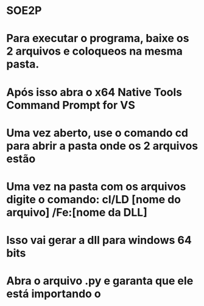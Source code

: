 # SOE2P
# Para executar o programa, baixe os 2 arquivos e coloqueos na mesma pasta.
# Após isso abra o x64 Native Tools Command Prompt for VS
# Uma vez aberto, use o comando cd para abrir a pasta onde os 2 arquivos estão
# Uma vez na pasta com os arquivos digite o comando: cl/LD [nome do arquivo] /Fe:[nome da DLL]
# Isso vai gerar a dll para windows 64 bits
# Abra o arquivo .py e garanta que ele está importando o 
